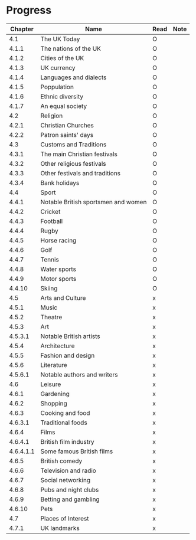 # Progress

|Chapter|Name|Read|Note|
|-|-|-|-|
|4.1|The UK Today|O|||
|4.1.1|The nations of the UK|O||
|4.1.2|Cities of the UK|O||
|4.1.3|UK currency|O||
|4.1.4|Languages and dialects|O||
|4.1.5|Poppulation|O||
|4.1.6|Ethnic diversity|O||
|4.1.7|An equal society|O||
|4.2|Religion|O||
|4.2.1|Christian Churches|O||
|4.2.2|Patron saints' days|O||
|4.3|Customs and Traditions|O||
|4.3.1|The main Christian festivals|O||
|4.3.2|Other religious festivals|O||
|4.3.3|Other festivals and traditions|O||
|4.3.4|Bank holidays|O||
|4.4|Sport|O||
|4.4.1|Notable British sportsmen and women|O||
|4.4.2|Cricket|O||
|4.4.3|Football|O||
|4.4.4|Rugby|O||
|4.4.5|Horse racing|O||
|4.4.6|Golf|O||
|4.4.7|Tennis|O||
|4.4.8|Water sports|O||
|4.4.9|Motor sports|O||
|4.4.10|Skiing|O||
|4.5|Arts and Culture|x||
|4.5.1|Music|x||
|4.5.2|Theatre|x||
|4.5.3|Art|x||
|4.5.3.1|Notable British artists|x||
|4.5.4|Architecture|x||
|4.5.5|Fashion and design|x||
|4.5.6|Literature|x||
|4.5.6.1|Notable authors and writers|x||
|4.6|Leisure|x||
|4.6.1|Gardening|x||
|4.6.2|Shopping|x||
|4.6.3|Cooking and food|x||
|4.6.3.1|Traditional foods|x||
|4.6.4|Films|x||
|4.6.4.1|British film industry|x||
|4.6.4.1.1|Some famous British films|x||
|4.6.5|British comedy|x||
|4.6.6|Television and radio|x||
|4.6.7|Social networking|x||
|4.6.8|Pubs and night clubs|x||
|4.6.9|Betting and gambling|x||
|4.6.10|Pets|x||
|4.7|Places of Interest|x||
|4.7.1|UK landmarks|x||